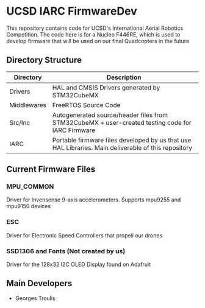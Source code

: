 # UCSD IARC FirmwareDev
This repository contains code for UCSD's International Aerial Robotics Competition. The code here is for a Nucleo F446RE, which is used to develop firmware that will be used on our final Quadcopters in the future

## Directory Structure
Directory | Description
----------|-----
Drivers   | HAL and CMSIS Drivers generated by STM32CubeMX
Middlewares | FreeRTOS Source Code
Src/Inc | Autogenerated source/header files from STM32CubeMX + user-created testing code for IARC Firmware
IARC  | Portable firmware files developed by us that use HAL Libraries. Main deliverable of this repository

## Current Firmware Files
### MPU\_COMMON
Driver for Invensense 9-axis accelerometers. Supports mpu9255 and mpu9150 devices

### ESC
Driver for Electronic Speed Controllers that propell our drones

### SSD1306 and Fonts (Not created by us)
Driver for the 128x32 I2C OLED Display found on Adafruit

## Main Developers
* Georges Troulis
